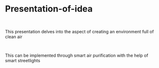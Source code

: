 # Presentation-of-idea
<br>
<p>This presentation delves into the aspect of creating an environment full of clean air</p>
<br>
<p>This can be implemented through smart air purification with the help of smart streetlights </p>
